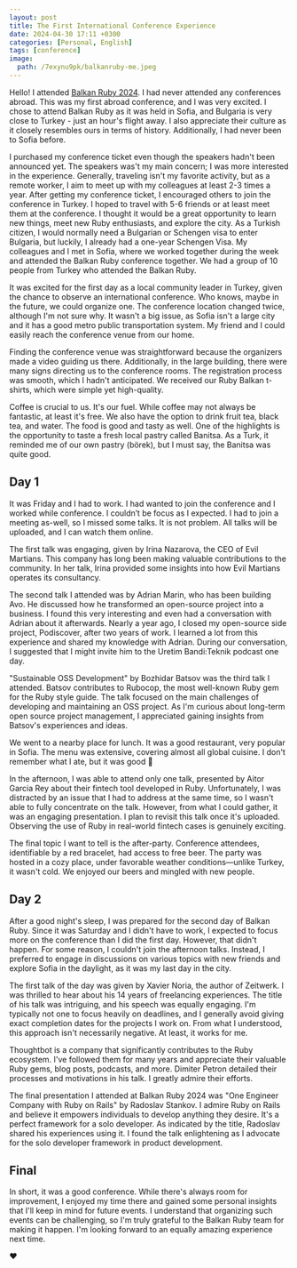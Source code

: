 ```yaml
---
layout: post
title: The First International Conference Experience
date: 2024-04-30 17:11 +0300
categories: [Personal, English]
tags: [conference]
image:
  path: /7exynu9pk/balkanruby-me.jpeg
---
```

Hello! I attended [Balkan Ruby 2024](https://balkanruby.com/2024). I had never attended any conferences abroad. This was my first abroad conference, and I was very excited. I chose to attend Balkan Ruby as it was held in Sofia, and Bulgaria is very close to Turkey - just an hour's flight away. I also appreciate their culture as it closely resembles ours in terms of history. Additionally, I had never been to Sofia before.

I purchased my conference ticket even though the speakers hadn't been announced yet. The speakers was't my main concern; I was more interested in the experience. Generally, traveling isn't my favorite activity, but as a remote worker, I aim to meet up with my colleagues at least 2-3 times a year. After getting my conference ticket, I encouraged others to join the conference in Turkey. I hoped to travel with 5-6 friends or at least meet them at the conference. I thought it would be a great opportunity to learn new things, meet new Ruby enthusiasts, and explore the city. As a Turkish citizen, I would normally need a Bulgarian or Schengen visa to enter Bulgaria, but luckily, I already had a one-year Schengen Visa. My colleagues and I met in Sofia, where we worked together during the week and attended the Balkan Ruby conference together. We had a group of 10 people from Turkey who attended the Balkan Ruby.

It was excited for the first day as a local community leader in Turkey, given the chance to observe an international conference. Who knows, maybe in the future, we could organize one. The conference location changed twice, although I'm not sure why. It wasn't a big issue, as Sofia isn't a large city and it has a good metro public transportation system. My friend and I could easily reach the conference venue from our home.

Finding the conference venue was straightforward because the organizers made a video guiding us there. Additionally, in the large building, there were many signs directing us to the conference rooms. The registration process was smooth, which I hadn't anticipated. We received our Ruby Balkan t-shirts, which were simple yet high-quality.

Coffee is crucial to us. It's our fuel. While coffee may not always be fantastic, at least it's free. We also have the option to drink fruit tea, black tea, and water. The food is good and tasty as well. One of the highlights is the opportunity to taste a fresh local pastry called Banitsa. As a Turk, it reminded me of our own pastry (börek), but I must say, the Banitsa was quite good.

## Day 1

It was Friday and I had to work. I had wanted to join the conference and I worked while conference. I couldn’t be focus as I expected. I had to join a meeting as-well, so I missed some talks. It is not problem. All talks will be uploaded, and I can watch them online.

The first talk was engaging, given by Irina Nazarova, the CEO of Evil Martians. This company has long been making valuable contributions to the community. In her talk, Irina provided some insights into how Evil Martians operates its consultancy.

The second talk I attended was by Adrian Marin, who has been building Avo. He discussed how he transformed an open-source project into a business. I found this very interesting and even had a conversation with Adrian about it afterwards. Nearly a year ago, I closed my open-source side project, Podiscover, after two years of work. I learned a lot from this experience and shared my knowledge with Adrian. During our conversation, I suggested that I might invite him to the Uretim Bandi:Teknik podcast one day.

"Sustainable OSS Development" by Bozhidar Batsov was the third talk I attended. Batsov contributes to Rubocop, the most well-known Ruby gem for the Ruby style guide. The talk focused on the main challenges of developing and maintaining an OSS project. As I'm curious about long-term open source project management, I appreciated gaining insights from Batsov's experiences and ideas.

We went to a nearby place for lunch. It was a good restaurant, very popular in Sofia. The menu was extensive, covering almost all global cuisine. I don't remember what I ate, but it was good 🙂

In the afternoon, I was able to attend only one talk, presented by Aitor Garcia Rey about their fintech tool developed in Ruby. Unfortunately, I was distracted by an issue that I had to address at the same time, so I wasn't able to fully concentrate on the talk. However, from what I could gather, it was an engaging presentation. I plan to revisit this talk once it's uploaded. Observing the use of Ruby in real-world fintech cases is genuinely exciting.

The final topic I want to tell is the after-party. Conference attendees, identifiable by a red bracelet, had access to free beer. The party was hosted in a cozy place, under favorable weather conditions—unlike Turkey, it wasn't cold. We enjoyed our beers and mingled with new people.

## Day 2

After a good night's sleep, I was prepared for the second day of Balkan Ruby. Since it was Saturday and I didn't have to work, I expected to focus more on the conference than I did the first day. However, that didn't happen. For some reason, I couldn't join the afternoon talks. Instead, I preferred to engage in discussions on various topics with new friends and explore Sofia in the daylight, as it was my last day in the city.

The first talk of the day was given by Xavier Noria, the author of Zeitwerk. I was thrilled to hear about his 14 years of freelancing experiences. The title of his talk was intriguing, and his speech was equally engaging. I'm typically not one to focus heavily on deadlines, and I generally avoid giving exact completion dates for the projects I work on. From what I understood, this approach isn't necessarily negative. At least, it works for me.

Thoughtbot is a company that significantly contributes to the Ruby ecosystem. I've followed them for many years and appreciate their valuable Ruby gems, blog posts, podcasts, and more. Dimiter Petron detailed their processes and motivations in his talk. I greatly admire their efforts.

The final presentation I attended at Balkan Ruby 2024 was "One Engineer Company with Ruby on Rails" by Radoslav Stankov. I admire Ruby on Rails and believe it empowers individuals to develop anything they desire. It's a perfect framework for a solo developer. As indicated by the title, Radoslav shared his experiences using it. I found the talk enlightening as I advocate for the solo developer framework in product development.

## Final

In short, it was a good conference. While there's always room for improvement, I enjoyed my time there and gained some personal insights that I'll keep in mind for future events. I understand that organizing such events can be challenging, so I'm truly grateful to the Balkan Ruby team for making it happen. I'm looking forward to an equally amazing experience next time.

❤️
